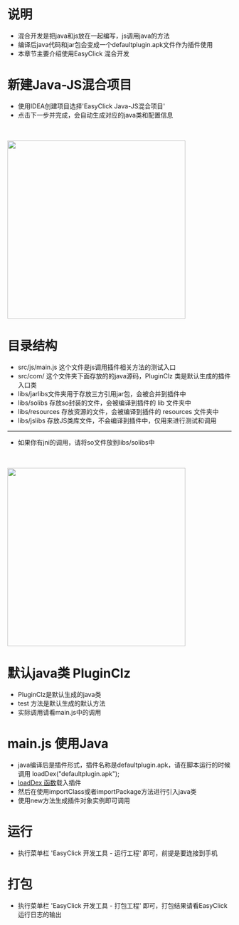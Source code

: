# 说明
- 混合开发是把java和js放在一起编写，js调用java的方法
- 编译后java代码和jar包会变成一个defaultplugin.apk文件作为插件使用
- 本章节主要介绍使用EasyClick 混合开发

# 新建Java-JS混合项目
- 使用IDEA创建项目选择'EasyClick Java-JS混合项目'
- 点击下一步并完成，会自动生成对应的java类和配置信息
<br/>
<br/>
<img src='/zh-cn/images/javajs.png' width='400' >

# 目录结构
- src/js/main.js 这个文件是js调用插件相关方法的测试入口
- src/com/ 这个文件夹下面存放的的java源码，PluginClz 类是默认生成的插件入口类
- libs/jarlibs文件夹用于存放三方引用jar包，会被合并到插件中
- libs/solibs 存放so封装的文件，会被编译到插件的 lib 文件夹中
- libs/resources 存放资源的文件，会被编译到插件的 resources 文件夹中
- libs/jslibs 存放JS类库文件，不会编译到插件中，仅用来进行测试和调用

----
- 如果你有jni的调用，请将so文件放到libs/solibs中


<br/><br/>
<img src='/zh-cn/images/javajs-2.png' width='400' >

# 默认java类 PluginClz
- PluginClz是默认生成的java类
- test 方法是默认生成的默认方法
- 实际调用请看main.js中的调用

# main.js 使用Java
- java编译后是插件形式，插件名称是defaultplugin.apk，请在脚本运行的时候调用 loadDex("defaultplugin.apk");
-  [loadDex 函数](/zh-cn/funcs/global/global.md#loadDex)载入插件
- 然后在使用importClass或者importPackage方法进行引入java类
- 使用new方法生成插件对象实例即可调用



# 运行
- 执行菜单栏 'EasyClick 开发工具 - 运行工程' 即可，前提是要连接到手机


# 打包
- 执行菜单栏 'EasyClick 开发工具 - 打包工程' 即可，打包结果请看EasyClick 运行日志的输出






